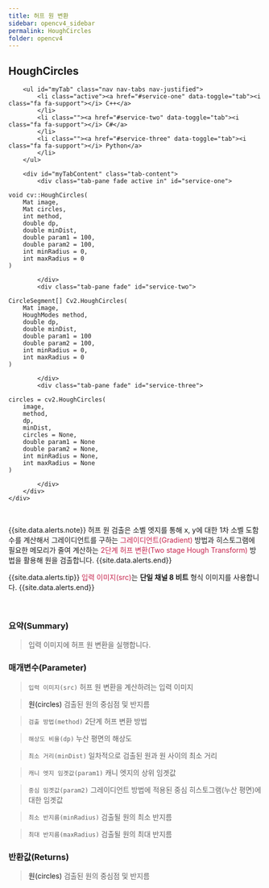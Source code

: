 ```yaml
---
title: 허프 원 변환
sidebar: opencv4_sidebar
permalink: HoughCircles
folder: opencv4
---
```


<div class="row">
    <div class="col-lg-12">
        <h2 class="page-header">HoughCircles</h2>
    </div>
    <div class="col-lg-12">

        <ul id="myTab" class="nav nav-tabs nav-justified">
            <li class="active"><a href="#service-one" data-toggle="tab"><i class="fa fa-support"></i> C++</a>
            </li>
            <li class=""><a href="#service-two" data-toggle="tab"><i class="fa fa-support"></i> C#</a>
            </li>
            <li class=""><a href="#service-three" data-toggle="tab"><i class="fa fa-support"></i> Python</a>
            </li>
        </ul>

        <div id="myTabContent" class="tab-content">
            <div class="tab-pane fade active in" id="service-one">
<pre class="prettyprint"><code class="language-cpp">void cv::HoughCircles(
    Mat image,
    Mat circles,
    int method,
    double dp,
    double minDist,
    double param1 = 100,
    double param2 = 100,
    int minRadius = 0,
    int maxRadius = 0 
)</code></pre>
            </div>
            <div class="tab-pane fade" id="service-two">
<pre class="prettyprint"><code class="language-cs">CircleSegment[] Cv2.HoughCircles(
    Mat image,
    HoughModes method,
    double dp,
    double minDist,
    double param1 = 100
    double param2 = 100,
    int minRadius = 0,
    int maxRadius = 0
)</code></pre>
            </div>
            <div class="tab-pane fade" id="service-three">
<pre class="prettyprint"><code class="language-py">circles = cv2.HoughCircles(
    image,
    method,
    dp,
    minDist,
    circles = None,
    double param1 = None
    double param2 = None,
    int minRadius = None,
    int maxRadius = None
)</code></pre>
            </div>
        </div>
    </div>
</div>

<br>

{{site.data.alerts.note}}
허프 원 검출은 소벨 엣지를 통해 x, y에 대한 1차 소벨 도함수를 계산해서 그레이디언트를 구하는 <font color="#c7254e">그레이디언트(Gradient)</font> 방법과 히스토그램에 필요한 메모리가 줄여 계산하는 <font color="#c7254e">2단계 허프 변환(Two stage Hough Transform)</font> 방법을 활용해 원을 검출합니다.
{{site.data.alerts.end}}

{{site.data.alerts.tip}}
<font color="#c7254e">입력 이미지(src)</font>는 <b>단일 채널 8 비트</b> 형식 이미지를 사용합니다.
{{site.data.alerts.end}}

<br>

### 요약(Summary)

> 입력 이미지에 허프 원 변환을 실행합니다.

### 매개변수(Parameter)

> `입력 이미지(src)` 허프 원 변환을 계산하려는 입력 이미지

> <a data-toggle="tooltip" data-original-title="{{site.data.glossary.only_C_Python}}">원(circles)</a> 검출된 원의 중심점 및 반지름

> `검출 방법(method)` 2단계 허프 변환 방법

> `해상도 비율(dp)` 누산 평면의 해상도

> `최소 거리(minDist)` 일차적으로 검출된 원과 원 사이의 최소 거리

> `캐니 엣지 임곗값(param1)` 캐니 엣지의 상위 임곗값

> `중심 임곗값(param2)` 그레이디언트 방법에 적용된 중심 히스토그램(누산 평면)에 대한 임곗값

> `최소 반지름(minRadius)` 검출될 원의 최소 반지름

> `최대 반지름(maxRadius)` 검출될 원의 최대 반지름

### 반환값(Returns)

> <a data-toggle="tooltip" data-original-title="{{site.data.glossary.only_CS_Python}}">원(circles)</a> 검출된 원의 중심점 및 반지름
